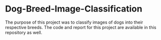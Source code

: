 # Dog-Breed-Image-Classification
The purpose of this project was to classify images of dogs into their respective breeds. The code and report for this project are available in this repository as well. 
